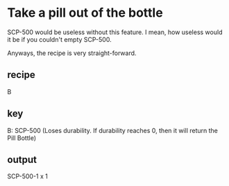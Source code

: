 # Take a pill out of the bottle

SCP-500 would be useless without this feature. I mean, how useless would it be if you couldn't empty SCP-500.

Anyways, the recipe is very straight-forward.

## recipe
B

## key
B: SCP-500 (Loses durability. If durability reaches 0, then it will return the Pill Bottle)

## output
SCP-500-1 x 1
